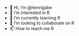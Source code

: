 - 👋 Hi, I’m @henrigabe
- 👀 I’m interested in R
- 🌱 I’m currently learning R
- 💞️ I’m looking to collaborate on R
- 📫 How to reach me R

<!---
henrigabe/henrigabe is a ✨ special ✨ repository because its `README.md` (this file) appears on your GitHub profile.
You can click the Preview link to take a look at your changes.
--->
